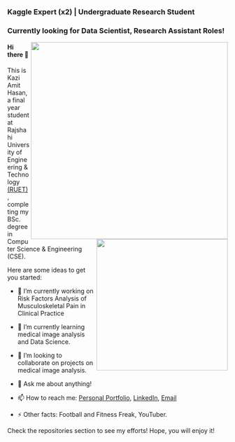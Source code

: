 

### Kaggle Expert (x2) | Undergraduate Research Student
### Currently looking for Data Scientist, Research Assistant Roles!

[<img align="right" width="450" src="https://github-readme-stats.vercel.app/api?username=AmitHasanShuvo&show_icons=true"/>](https://github.com/AmitHasanShuvo/)

[<img align="right" width="300" height ="300" src="https://github-readme-stats.vercel.app/api/top-langs/?username=AmitHasanShuvo&hide_langs_below=1"/>](https://github.com/AmitHasanShuvo/)
####  Hi there 👋

This is Kazi Amit Hasan, a final year student at Rajshahi University of Engineering & Technology [(RUET)](https://www.ruet.ac.bd/), completing my BSc. degree in Computer Science & Engineering (CSE).  


Here are some ideas to get you started:

- 🔭 I’m currently working on Risk Factors Analysis of Musculoskeletal Pain in Clinical Practice
- 🌱 I’m currently learning medical image analysis and Data Science.
- 👯 I’m looking to collaborate on projects on medical image analysis.

- 💬 Ask me about anything!
- 📫 How to reach me: [Personal Portfolio](https://amithasanshuvo.github.io/), [LinkedIn](https://www.linkedin.com/in/kazi-amit-hasan/), [Email](kaziamithasan89@gmail.com)
- ⚡ Other facts: Football and  Fitness Freak, YouTuber.


Check the repositories section to see my efforts! Hope, you will enjoy it!
